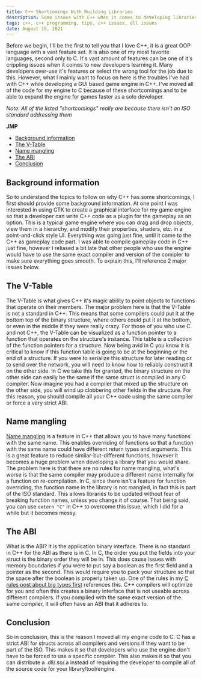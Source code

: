 ```yaml
---
title: C++ Shortcomings With Building Libraries
description: Some issues with C++ when it comes to developing libraries that others can use
tags: c++, c++ programming, tips, c++ issues, dll issues
date: August 15, 2021
---
```


Before we begin, I'll be the first to tell you that I love C++, it is a great OOP language with a vast feature set. It is also one of my most favorite languages, second only to C. It's vast amount of features can be one of it's crippling issues when it comes to new developers learning it. Many developers over-use it's features or select the wrong tool for the job due to this. However, what I mainly want to focus on here is the troubles I've had with C++ while developing a GUI based game engine in C++. I've moved all of the code for my engine to C because of these shortcomings and to be able to expand the engine for games faster as a solo developer.

*Note:  All of the listed "shortcomings" really are because there isn't an ISO standard addressing them*

**JMP**
- [Background information](#background-information)
- [The V-Table](#the-v-table)
- [Name mangling](#name-mangling)
- [The ABI](#the-abi)
- [Conclusion](#conclusion)


## Background information
So to understand the topics to follow on why C++ has some shortcomings, I first should provide some background information. At one point I was interested in using GTK to create a graphical interface for my game engine so that a developer can write C++ code as a plugin for the gameplay as an option. This is a typical game engine where you can drag and drop objects, view them in a hierarchy, and modify their properties, shaders, etc. in a point-and-click style UI. Everything was going just fine, until it came to the C++ as gameplay code part. I was able to compile gameplay code in C++ just fine, however I reliased a bit late that other people who use the engine would have to use the same exact compiler and version of the comipler to make sure everything goes smooth. To explain this, I'll reference 2 major issues below.

## The V-Table
The V-Table is what gives C++ it's magic ability to point objects to functions that operate on their members. The major problem here is that the V-Table is not a standard in C++. This means that some compilers could put it at the bottom top of the binary structure, where others could put it at the bottom, or even in the middle if they were really crazy. For those of you who use C and not C++, the V-Table can be visualized as a function pointer to a function that operates on the structure's instance. This table is a collection of the function pointers for a structure. Now being avid in C you know it is critical to know if this function table is going to be at the beginning or the end of a structure. If you were to serialize this structure for later reading or to send over the network, you will need to know how to reliably construct it on the other side. In C we take this for granted, the binary structure on the other side can easily be the same if the same struct is compiled in any C compiler. Now imagine you had a compiler that mixed up the structure on the other side, you will wind up clobbering other fields in the structure. For this reason, you should compile all your C++ code using the same compiler or force a very strict ABI.

## Name mangling
[Name mangling](https://www.ibm.com/docs/en/i/7.4?topic=linkage-name-mangling-c-only) is a feature in C++ that allows you to have many functions with the same name. This enables overriding of functions so that a function with the same name could have different return types and arguments. This is a great feature to reduce similar-but-different functions, however it becomes a huge problem when developing a library that you would share. The problem here is that there are no rules for name mangling, what's worse is that the same compiler may produce a different name internally for a function on re-compilation. In C, since there isn't a feature for function overriding, the function name in the library is not mangled, in fact this is part of the ISO standard. This allows libraries to be updated without fear of breaking function names, unless you change it of course. That being said, you can use `extern "C"` in C++ to overcome this issue, which I did for a while but it becomes messy.

## The ABI
What is the ABI? It is the application binary interface. There is no standard in C++ for the ABI as there is in C. In C, the order you put the fields into your struct is the binary order they will be in. This does cause issues with memory boundaries if you were to put say a boolean as the first field and a pointer as the second. This would require you to pack your structure so that the space after the boolean is properly taken up. One of the rules in my [C rules post about big types first](brents-c-programming-rules.md#big-types-first) references this. C++ compilers will optimize for you and often this creates a binary interface that is not useable across different compilers. If you compiled with the same exact version of the same compiler, it will often have an ABI that it adheres to.

## Conclusion
So in conclusion, this is the reason I moved all my engine code to C. C has a strict ABI for structs across all compilers and versions if they want to be part of the ISO. This makes it so that developers who use the engine don't have to be forced to use a specific compiler. This also makes it so that you can distribute a .dll/.so/.a instead of requiring the developer to compile all of the source code for your library/tool/engine.
